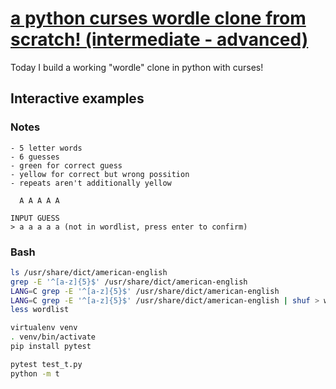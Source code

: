 # [a python curses wordle clone from scratch! (intermediate - advanced)](https://youtu.be/dViRI1iovoc)

Today I build a working "wordle" clone in python with curses!

## Interactive examples

### Notes

```text
- 5 letter words
- 6 guesses
- green for correct guess
- yellow for correct but wrong possition
- repeats aren't additionally yellow

  A A A A A

INPUT GUESS
> a a a a a (not in wordlist, press enter to confirm)

```

### Bash

```bash
ls /usr/share/dict/american-english
grep -E '^[a-z]{5}$' /usr/share/dict/american-english
LANG=C grep -E '^[a-z]{5}$' /usr/share/dict/american-english
LANG=C grep -E '^[a-z]{5}$' /usr/share/dict/american-english | shuf > wordlist
less wordlist

virtualenv venv
. venv/bin/activate
pip install pytest

pytest test_t.py
python -m t
```

